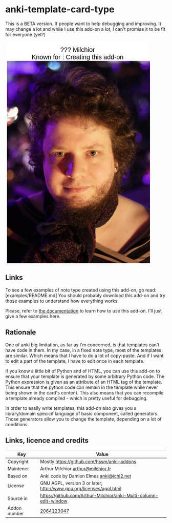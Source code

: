 # anki-template-card-type

This is a BETA version. If people want to help debugging and
improving. It may change a lot and while I use this add-on a lot, I
can't promise it to be fit for everyone (yet?)

![An example of card generated using my add-on](https://raw.githubusercontent.com/Arthur-Milchior/anki-template-card-type/master/examples/images/exampleQuestion.png "First name question")

## Links
To see a few examples of note type created using this add-on, go read:
[examples/README.md]
You should probably download this add-on and try those examples to
understand how everything works.

Please, refer to
[the documentation](DOCUMENTATION.md)
to learn how to use this add-on. I'll just give a few examples here.


## Rationale
One of anki big limitation, as far as I'm concerned, is that templates
can't have code in them. In my case, in a fixed note type, most of the
templates are similar. Which means that I have to do a lot of
copy-paste. And if I want to edit a part of the template, I have to
edit once in each template.

If you know a little bit of Python and of HTML, you can use this
add-on to ensure that your template is generated by some arbitrary
Python code. The Python expression is given as an attribute of an HTML
tag of the template. This ensure that the python code can remain in
the template while never being shown in the card's content. This also
means that you can recompile a template already compiled - which is
pretty useful for debugging.

In order to easily write templates, this add-on also gives you a
library/domain specicif language of basic component, called
generators. Those generators allow you to change the template,
depending on a lot of conditions. 

## Links, licence and credits

Key         |Value
------------|-------------------------------------------------------------------
Copyright   | Mostly https://github.com/hssm/anki-addons
Maintener   | Arthur Milchior <arthur@milchior.fr>
Based on    | Anki code by Damien Elmes <anki@ichi2.net>
License     | GNU AGPL, version 3 or later; http://www.gnu.org/licenses/agpl.html
Source in   | https://github.com/Arthur-Milchior/anki-Multi-column-edit-window
Addon number| [2064123047](https://ankiweb.net/shared/info/2064123047)
